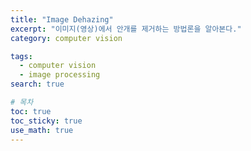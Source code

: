```yaml
---
title: "Image Dehazing"
excerpt: "이미지(영상)에서 안개를 제거하는 방법론을 알아본다."
category: computer vision

tags:
  - computer vision
  - image processing
search: true

# 목차
toc: true  
toc_sticky: true 
use_math: true
---
```


